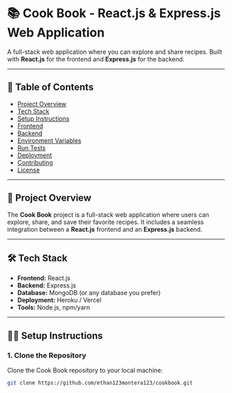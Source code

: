 # 📚 **Cook Book** - React.js & Express.js Web Application

A full-stack web application where you can explore and share recipes. Built with **React.js** for the frontend and **Express.js** for the backend.

---

## 🚀 **Table of Contents**

- [Project Overview](#project-overview)
- [Tech Stack](#tech-stack)
- [Setup Instructions](#setup-instructions)
- [Frontend](#frontend)
- [Backend](#backend)
- [Environment Variables](#environment-variables)
- [Run Tests](#run-tests)
- [Deployment](#deployment)
- [Contributing](#contributing)
- [License](#license)

---

## 📖 **Project Overview**

The **Cook Book** project is a full-stack web application where users can explore, share, and save their favorite recipes. It includes a seamless integration between a **React.js** frontend and an **Express.js** backend.

---

## 🛠️ **Tech Stack**

- **Frontend:** React.js  
- **Backend:** Express.js  
- **Database:** MongoDB (or any database you prefer)  
- **Deployment:** Heroku / Vercel  
- **Tools:** Node.js, npm/yarn  

---

## 🧑‍💻 **Setup Instructions**

### 1. **Clone the Repository**

Clone the Cook Book repository to your local machine:

```bash
git clone https://github.com/ethan123montera123/cookbook.git
